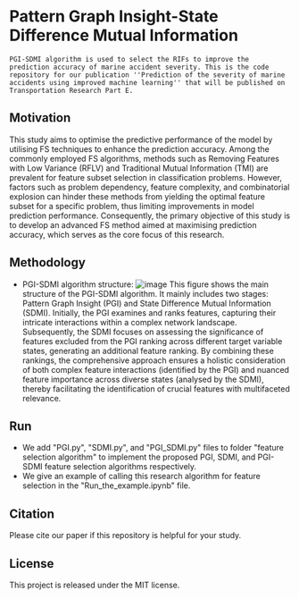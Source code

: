 Pattern Graph Insight-State Difference Mutual Information
=======
``PGI-SDMI algorithm is used to select the RIFs to improve the prediction accuracy of marine accident severity. This is the code repository for our publication ''Prediction of the severity of marine accidents using improved machine learning'' that will be published on Transportation Research Part E.``
## Motivation
This study aims to optimise the predictive performance of the model by utilising FS techniques to enhance the prediction accuracy. Among the commonly employed FS algorithms, methods such as Removing Features with Low Variance (RFLV) and Traditional Mutual Information (TMI) are prevalent for feature subset selection in classification problems. However, factors such as problem dependency, feature complexity, and combinatorial explosion can hinder these methods from yielding the optimal feature subset for a specific problem, thus limiting improvements in model prediction performance. Consequently, the primary objective of this study is to develop an advanced FS method aimed at maximising prediction accuracy, which serves as the core focus of this research.
## Methodology
* PGI-SDMI algorithm structure:
![image](https://github.com/FengYinLeo/PGI-SDMI/assets/108978874/3d7d9a94-1fda-49a7-97c8-eff70c003136)
This figure shows the main structure of the PGI-SDMI algorithm. It mainly includes two stages: Pattern Graph Insight (PGI) and State Difference Mutual Information (SDMI). Initially, the PGI examines and ranks features, capturing their intricate interactions within a complex network landscape. Subsequently, the SDMI focuses on assessing the significance of features excluded from the PGI ranking across different target variable states, generating an additional feature ranking. By combining these rankings, the comprehensive approach ensures a holistic consideration of both complex feature interactions (identified by the PGI) and nuanced feature importance across diverse states (analysed by the SDMI), thereby facilitating the identification of crucial features with multifaceted relevance.
## Run
* We add "PGI.py", "SDMI.py", and "PGI_SDMI.py" files to folder "feature selection algorithm" to implement the proposed PGI, SDMI, and PGI-SDMI feature selection algorithms respectively.
* We give an example of calling this research algorithm for feature selection in the "Run_the_example.ipynb" file.
## Citation
Please cite our paper if this repository is helpful for your study.
## License
This project is released under the MIT license.
